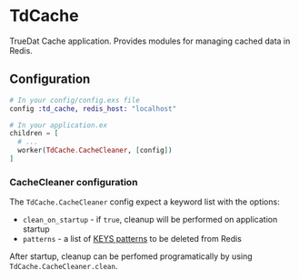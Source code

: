 # TdCache

TrueDat Cache application. Provides modules for managing cached data in Redis.

## Configuration

```elixir
# In your config/config.exs file
config :td_cache, redis_host: "localhost"

# In your application.ex
children = [
  # ...
  worker(TdCache.CacheCleaner, [config])
]
```

### CacheCleaner configuration

The `TdCache.CacheCleaner` config expect a keyword list with the options:

   * `clean_on_startup` - if `true`, cleanup will be performed on application startup
   * `patterns` - a list of [KEYS patterns](https://redis.io/commands/keys) to be deleted from Redis

After startup, cleanup can be perfomed programatically by using `TdCache.CacheCleaner.clean`.
